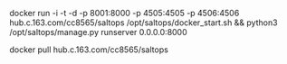 docker run -i -t -d -p 8001:8000 -p 4505:4505 -p 4506:4506 hub.c.163.com/cc8565/saltops /opt/saltops/docker_start.sh && python3 /opt/saltops/manage.py runserver 0.0.0.0:8000

docker pull hub.c.163.com/cc8565/saltops